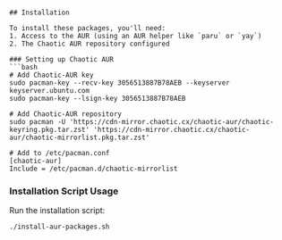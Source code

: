 ```

## Installation

To install these packages, you'll need:
1. Access to the AUR (using an AUR helper like `paru` or `yay`)
2. The Chaotic AUR repository configured

### Setting up Chaotic AUR
```bash
# Add Chaotic-AUR key
sudo pacman-key --recv-key 3056513887B78AEB --keyserver keyserver.ubuntu.com
sudo pacman-key --lsign-key 3056513887B78AEB

# Add Chaotic-AUR repository
sudo pacman -U 'https://cdn-mirror.chaotic.cx/chaotic-aur/chaotic-keyring.pkg.tar.zst' 'https://cdn-mirror.chaotic.cx/chaotic-aur/chaotic-mirrorlist.pkg.tar.zst'

# Add to /etc/pacman.conf
[chaotic-aur]
Include = /etc/pacman.d/chaotic-mirrorlist
```

### Installation Script Usage
Run the installation script:
```bash
./install-aur-packages.sh
```
